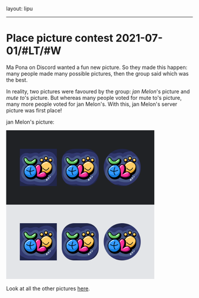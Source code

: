 layout: lipu

---
# Place picture contest 2021-07-01/#LT/#W

Ma Pona on Discord wanted a fun new picture. So they made this happen: many people made many possible pictures, then the group said which was the best.

In reality, two pictures were favoured by the group: *jan Melon*'s picture and *mute to*'s picture. But whereas many people voted for mute to's picture, many more people voted for jan Melon's. With this, jan Melon's server picture was first place! 

jan Melon's picture:

<img src="Melon.png" alt="jan Melon's winning contest logo presented six times, three in light mode and three in dark mode. The logo is playful and colourful and uses the 'sitelen pona' writing system" width="400">

Look at all the other pictures [here](https://docs.google.com/forms/d/e/1FAIpQLSfrCDigcipOTCajDsKyLTvXzaHDOogleujgHqL55EGXooPOGQ/viewform).
